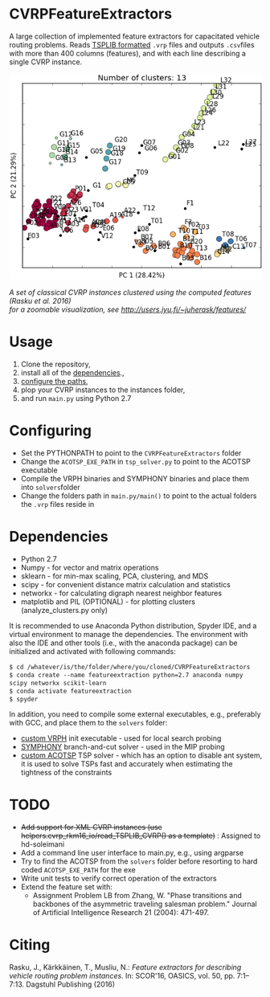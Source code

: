 # CVRPFeatureExtractors
A large collection of implemented feature extractors for capacitated vehicle routing problems. Reads [TSPLIB formatted](http://comopt.ifi.uni-heidelberg.de/software/TSPLIB95/) `.vrp` files and outputs `.csv`files with more than 400 columns (features), and with each line describing a single CVRP instance.

![Clusters](results/clusters.png)

_A set of classical CVRP instances clustered using the computed features (Rasku et al. 2016)_<br>
_for a zoomable visualization, see http://users.jyu.fi/~juherask/features/_

# Usage

1. Clone the repository,
2. install all of the [dependencies](https://github.com/yorak/CVRPFeatureExtractors#dependencies).,
3. [configure the paths](https://github.com/yorak/CVRPFeatureExtractors#configuring),
4. plop your CVRP instances to the instances folder,
5. and run `main.py` using Python 2.7

# Configuring

* Set the PYTHONPATH to point to the `CVRPFeatureExtractors` folder
* Change the `ACOTSP_EXE_PATH` in `tsp_solver.py` to point to the ACOTSP executable
* Compile the VRPH binaries and SYMPHONY binaries and place them into `solvers`folder
* Change the folders path in `main.py/main()` to point to the actual folders the `.vrp` files reside in

# Dependencies

* Python 2.7
* Numpy - for vector and matrix operations
* sklearn - for min-max scaling, PCA, clustering, and MDS
* scipy - for convenient distance matrix calculation and statistics
* networkx - for calculating digraph nearest neighbor features
* matplotlib and PIL (OPTIONAL) - for plotting clusters (analyze_clusters.py only)

It is recommended to use Anaconda Python distribution, Spyder IDE, and a virtual environment to manage the dependencies. The environment with also the IDE and other tools (i.e., with the anaconda package) can be initialized and activated with following commands:

```console
$ cd /whatever/is/the/folder/where/you/cloned/CVRPFeatureExtractors
$ conda create --name featureextraction python=2.7 anaconda numpy scipy networkx scikit-learn
$ conda activate featureextraction
$ spyder
```
In addition, you need to compile some external executables, e.g., preferably with GCC, and place them to the `solvers` folder:

* [custom VRPH](https://github.com/yorak/VRPH/tree/local_search_stats) init executable - used for local search probing
* [SYMPHONY](https://projects.coin-or.org/SYMPHONY) branch-and-cut solver - used in the MIP probing
* [custom ACOTSP](https://github.com/juherask/ACOTSP) TSP solver - which has an option to disable ant system, it is used to solve TSPs fast and accurately when estimating the tightness of the constraints

# TODO

* ~~Add support for XML CVRP instances (use helpers.cvrp_rkm16_io/read_TSPLIB_CVRP() as a template)~~ : Assigned to hd-soleimani
* Add a command line user interface to main.py, e.g., using argparse
* Try to find the ACOTSP from the `solvers` folder before resorting to hard coded `ACOTSP_EXE_PATH` for the exe
* Write unit tests to verify correct operation of the extractors
* Extend the feature set with: 
  * Assignment Problem LB	from Zhang, W. "Phase transitions and backbones of the asymmetric traveling salesman problem." Journal of Artificial Intelligence Research 21 (2004): 471-497.

# Citing 

Rasku, J., Kärkkäinen, T., Musliu, N.: *Feature extractors for describing vehicle routing problem instances*. In: SCOR'16, OASICS, vol. 50, pp. 7:1–7:13. Dagstuhl Publishing (2016)
